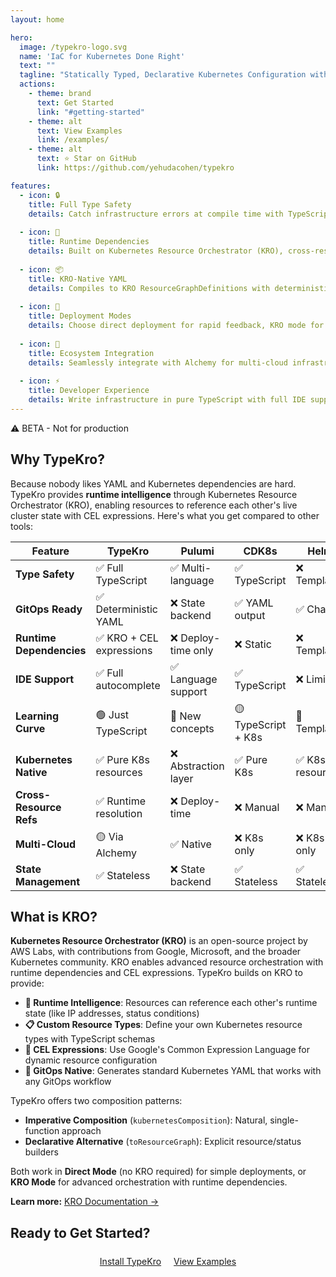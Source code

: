 ```yaml
---
layout: home

hero:
  image: /typekro-logo.svg
  name: 'IaC for Kubernetes Done Right'
  text: ""
  tagline: "Statically Typed, Declarative Kubernetes Configuration with TypeScript"
  actions:
    - theme: brand
      text: Get Started
      link: "#getting-started"
    - theme: alt
      text: View Examples
      link: /examples/
    - theme: alt
      text: ⭐ Star on GitHub
      link: https://github.com/yehudacohen/typekro

features:
  - icon: 🔒
    title: Full Type Safety
    details: Catch infrastructure errors at compile time with TypeScript's powerful type system. Get IDE autocomplete for all Kubernetes resources.
  
  - icon: 🔄
    title: Runtime Dependencies
    details: Built on Kubernetes Resource Orchestrator (KRO), cross-resource references and CEL expressions evaluate at runtime, enabling dynamic infrastructure that adapts to cluster state.
  
  - icon: 📦
    title: KRO-Native YAML
    details: Compiles to KRO ResourceGraphDefinitions with deterministic YAML output. No external state backends or custom orchestration layers needed.
  
  - icon: 🚀
    title: Deployment Modes
    details: Choose direct deployment for rapid feedback, KRO mode for advanced orchestration, or YAML generation for GitOps workflows.
  
  - icon: 🔗
    title: Ecosystem Integration
    details: Seamlessly integrate with Alchemy for multi-cloud infrastructure (AWS, GCP, Azure) and GitOps workflows (ArgoCD, Flux). Unified TypeScript experience across your entire stack.
  
  - icon: ⚡
    title: Developer Experience
    details: Write infrastructure in pure TypeScript with full IDE support. Refactor safely with compile-time validation and modern tooling.
---
```


<div class="beta-badge">⚠️ BETA - Not for production</div>

<div id="getting-started">
<TutorialCarousel />
</div>




<div class="home-section">

## Why TypeKro?

Because nobody likes YAML and Kubernetes dependencies are hard. TypeKro provides **runtime intelligence** through Kubernetes Resource Orchestrator (KRO), enabling resources to reference each other's live cluster state with CEL expressions. Here's what you get compared to other tools:

| Feature | TypeKro | Pulumi | CDK8s | Helm | Kustomize | Crossplane |
|---------|---------|---------|--------|------|-----------|------------|
| **Type Safety** | ✅ Full TypeScript | ✅ Multi-language | ✅ TypeScript | ❌ Templates | ❌ YAML | ❌ YAML |
| **GitOps Ready** | ✅ Deterministic YAML | ❌ State backend | ✅ YAML output | ✅ Charts | ✅ YAML | ✅ YAML |
| **Runtime Dependencies** | ✅ KRO + CEL expressions | ❌ Deploy-time only | ❌ Static | ❌ Templates | ❌ Static | ✅ Compositions |
| **IDE Support** | ✅ Full autocomplete | ✅ Language support | ✅ TypeScript | ❌ Limited | ❌ Limited | ❌ Limited |
| **Learning Curve** | 🟢 Just TypeScript | 🔴 New concepts | 🟡 TypeScript + K8s | 🔴 Templates | 🔴 YAML hell | 🔴 Complex |
| **Kubernetes Native** | ✅ Pure K8s resources | ❌ Abstraction layer | ✅ Pure K8s | ✅ K8s resources | ✅ K8s resources | ✅ K8s + CRDs |
| **Cross-Resource Refs** | ✅ Runtime resolution | ❌ Deploy-time | ❌ Manual | ❌ Manual | ❌ Manual | ✅ Built-in |
| **Multi-Cloud** | 🟡 Via Alchemy | ✅ Native | ❌ K8s only | ❌ K8s only | ❌ K8s only | ✅ Native |
| **State Management** | ✅ Stateless | ❌ State backend | ✅ Stateless | ✅ Stateless | ✅ Stateless | ✅ Controller |

</div>

<div class="home-section">

## What is KRO?

**Kubernetes Resource Orchestrator (KRO)** is an open-source project by AWS Labs, with contributions from Google, Microsoft, and the broader Kubernetes community. KRO enables advanced resource orchestration with runtime dependencies and CEL expressions. TypeKro builds on KRO to provide:

- **🔄 Runtime Intelligence**: Resources can reference each other's runtime state (like IP addresses, status conditions)
- **📋 Custom Resource Types**: Define your own Kubernetes resource types with TypeScript schemas
- **🎯 CEL Expressions**: Use Google's Common Expression Language for dynamic resource configuration
- **🔧 GitOps Native**: Generates standard Kubernetes YAML that works with any GitOps workflow

TypeKro offers two composition patterns:
- **Imperative Composition** (`kubernetesComposition`): Natural, single-function approach
- **Declarative Alternative** (`toResourceGraph`): Explicit resource/status builders

Both work in **Direct Mode** (no KRO required) for simple deployments, or **KRO Mode** for advanced orchestration with runtime dependencies.

**Learn more:** [KRO Documentation →](https://kro.run/)

</div>



<div class="home-section">

## Ready to Get Started?

<div style="text-align: center; margin: 24px 0;">
  <a href="/guide/getting-started" class="vp-button vp-button-brand vp-button-medium">Install TypeKro</a>
  <a href="/examples/" class="vp-button vp-button-alt vp-button-medium" style="margin-left: 16px;">View Examples</a>
</div>

</div>
